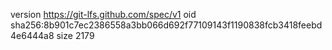 version https://git-lfs.github.com/spec/v1
oid sha256:8b901c7ec2386558a3bb066d692f77109143f1190838fcb3418feebd4e6444a8
size 2179
